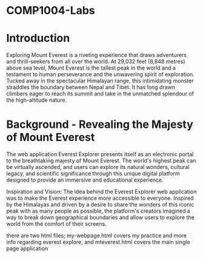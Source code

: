 # COMP1004-Labs

# Introduction 

Exploring Mount Everest is a riveting experience that draws adventurers and thrill-seekers from all over the world. At 29,032 feet (8,848 metres) above sea level, Mount Everest is the tallest peak in the world and a testament to human perseverance and the unwavering spirit of exploration. Tucked away in the spectacular Himalayan range, this intimidating monster straddles the boundary between Nepal and Tibet. It has long drawn climbers eager to reach its summit and take in the unmatched splendour of the high-altitude nature. 

# Background - Revealing the Majesty of Mount Everest 

The web application Everest Explorer presents itself as an electronic portal to the breathtaking majesty of Mount Everest. The world's highest peak can be virtually ascended, and users can explore its natural wonders, cultural legacy, and scientific significance through this unique digital platform designed to provide an immersive and educational experience. 

Inspiration and Vision: The idea behind the Everest Explorer web application was to make the Everest experience more accessible to everyone. Inspired by the Himalayas and driven by a desire to share the wonders of this iconic peak with as many people as possible, the platform's creators imagined a way to break down geographical boundaries and allow users to explore the world from the comfort of their screens. 

there are two html files; my-webpage.html covers my practice and more info regarding everest explore, and mteverest.html covers the main single page application  
